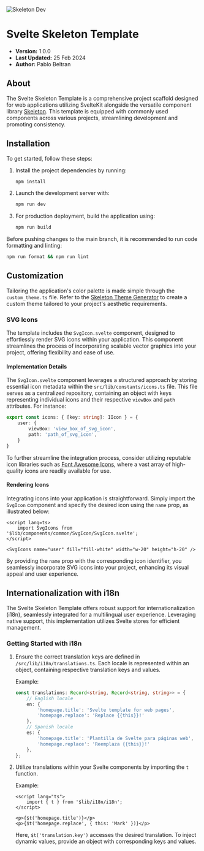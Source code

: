 ![Skeleton Dev](https://user-images.githubusercontent.com/1509726/199282306-7454adcb-b765-4618-8438-67655a7dee47.png)

# Svelte Skeleton Template

- **Version:** 1.0.0
- **Last Updated:** 25 Feb 2024
- **Author:** Pablo Beltran

## About

The Svelte Skeleton Template is a comprehensive project scaffold designed for web applications utilizing SvelteKit alongside the versatile component library [Skeleton](https://www.skeleton.dev/). This template is equipped with commonly used components across various projects, streamlining development and promoting consistency.

## Installation

To get started, follow these steps:

1. Install the project dependencies by running:
    ```bash
    npm install
    ```

2. Launch the development server with:
    ```bash
    npm run dev
    ```

3. For production deployment, build the application using:
    ```bash
    npm run build
    ```

Before pushing changes to the main branch, it is recommended to run code formatting and linting:
```bash
npm run format && npm run lint
```

## Customization

Tailoring the application's color palette is made simple through the `custom_theme.ts` file. Refer to the [Skeleton Theme Generator](https://www.skeleton.dev/docs/generator) to create a custom theme tailored to your project's aesthetic requirements.

### SVG Icons

The template includes the `SvgIcon.svelte` component, designed to effortlessly render SVG icons within your application. This component streamlines the process of incorporating scalable vector graphics into your project, offering flexibility and ease of use.

#### Implementation Details

The `SvgIcon.svelte` component leverages a structured approach by storing essential icon metadata within the `src/lib/constants/icons.ts` file. This file serves as a centralized repository, containing an object with keys representing individual icons and their respective `viewBox` and `path` attributes. For instance:

```typescript
export const icons: { [key: string]: IIcon } = {
    user: {
        viewBox: 'view_box_of_svg_icon',
        path: 'path_of_svg_icon',
    }
}
```

To further streamline the integration process, consider utilizing reputable icon libraries such as [Font Awesome Icons](https://fontawesome.com/search?m=free&o=r), where a vast array of high-quality icons are readily available for use.

#### Rendering Icons

Integrating icons into your application is straightforward. Simply import the `SvgIcon` component and specify the desired icon using the `name` prop, as illustrated below:

```svelte
<script lang=ts>
    import SvgIcons from '$lib/components/common/SvgIcon/SvgIcon.svelte';
</script>

<SvgIcons name="user" fill="fill-white" width="w-20" height="h-20" />
```

By providing the `name` prop with the corresponding icon identifier, you seamlessly incorporate SVG icons into your project, enhancing its visual appeal and user experience.

## Internationalization with i18n

The Svelte Skeleton Template offers robust support for internationalization (i18n), seamlessly integrated for a multilingual user experience. Leveraging native support, this implementation utilizes Svelte stores for efficient management.

### Getting Started with i18n

1. Ensure the correct translation keys are defined in `/src/lib/i18n/translations.ts`. Each locale is represented within an object, containing respective translation keys and values.

    Example:
    ```typescript
    const translations: Record<string, Record<string, string>> = {
        // English locale
        en: {
            'homepage.title': 'Svelte template for web pages',
            'homepage.replace': 'Replace {{this}}!'
        },
        // Spanish locale
        es: {
            'homepage.title': 'Plantilla de Svelte para páginas web',
            'homepage.replace': 'Reemplaza {{this}}!'
        },
    };
    ```

2. Utilize translations within your Svelte components by importing the `t` function.

    Example:
    ```svelte
    <script lang="ts">
        import { t } from '$lib/i18n/i18n';
    </script>

    <p>{$t('homepage.title')}</p>
    <p>{$t('homepage.replace', { this: 'Mark' })}</p>
    ```

    Here, `$t('translation.key')` accesses the desired translation. To inject dynamic values, provide an object with corresponding keys and values.